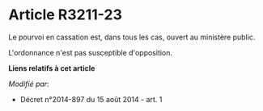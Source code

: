 # Article R3211-23

Le pourvoi en cassation est, dans tous les cas, ouvert au ministère public. 

L'ordonnance n'est pas susceptible d'opposition.

**Liens relatifs à cet article**

_Modifié par_:

  - Décret n°2014-897 du 15 août 2014 - art. 1
